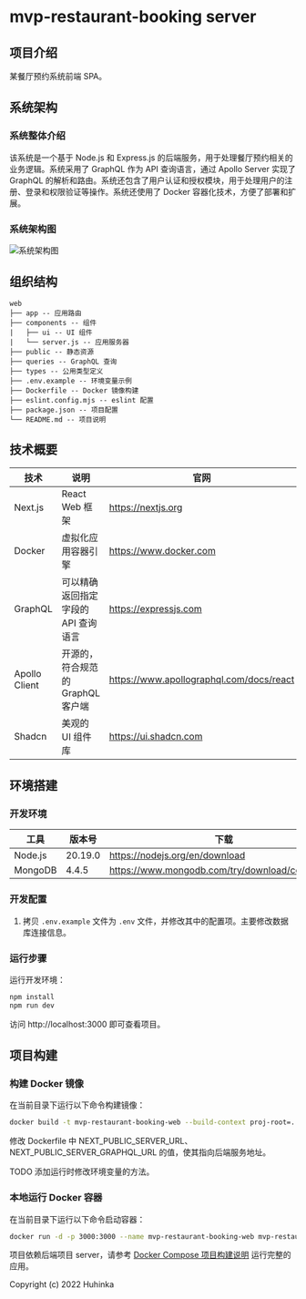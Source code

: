 # mvp-restaurant-booking server

## 项目介绍

某餐厅预约系统前端 SPA。

## 系统架构

### 系统整体介绍

该系统是一个基于 Node.js 和 Express.js 的后端服务，用于处理餐厅预约相关的业务逻辑。系统采用了 GraphQL 作为 API 查询语言，通过 Apollo Server 实现了 GraphQL 的解析和路由。系统还包含了用户认证和授权模块，用于处理用户的注册、登录和权限验证等操作。系统还使用了 Docker 容器化技术，方便了部署和扩展。

### 系统架构图

![系统架构图](../../docs/images/architecture.jpg)

## 组织结构

```
web
├── app -- 应用路由
├── components -- 组件
|   ├── ui -- UI 组件
|   └── server.js -- 应用服务器
├── public -- 静态资源
├── queries -- GraphQL 查询
├── types -- 公用类型定义
├── .env.example -- 环境变量示例
├── Dockerfile -- Docker 镜像构建
├── eslint.config.mjs -- eslint 配置
├── package.json -- 项目配置
└── README.md -- 项目说明
```

## 技术概要

| 技术          | 说明                                | 官网                                     |
| ------------- | ----------------------------------- | ---------------------------------------- |
| Next.js       | React Web 框架                      | https://nextjs.org                       |
| Docker        | 虚拟化应用容器引擎                  | https://www.docker.com                   |
| GraphQL       | 可以精确返回指定字段的 API 查询语言 | https://expressjs.com                    |
| Apollo Client | 开源的，符合规范的 GraphQL 客户端   | https://www.apollographql.com/docs/react |
| Shadcn        | 美观的 UI 组件库                    | https://ui.shadcn.com                    |

## 环境搭建

### 开发环境

| 工具    | 版本号  | 下载                                           |
| ------- | ------- | ---------------------------------------------- |
| Node.js | 20.19.0 | https://nodejs.org/en/download                 |
| MongoDB | 4.4.5   | https://www.mongodb.com/try/download/community |

### 开发配置

1. 拷贝 `.env.example` 文件为 `.env` 文件，并修改其中的配置项。主要修改数据库连接信息。

### 运行步骤

运行开发环境：

```bash
npm install
npm run dev
```

访问 http://localhost:3000 即可查看项目。

## 项目构建

### 构建 Docker 镜像

在当前目录下运行以下命令构建镜像：

```bash
docker build -t mvp-restaurant-booking-web --build-context proj-root=../.. .
```

修改 Dockerfile 中 NEXT_PUBLIC_SERVER_URL、NEXT_PUBLIC_SERVER_GRAPHQL_URL 的值，使其指向后端服务地址。

TODO 添加运行时修改环境变量的方法。

### 本地运行 Docker 容器

在当前目录下运行以下命令启动容器：

```bash
docker run -d -p 3000:3000 --name mvp-restaurant-booking-web mvp-restaurant-booking-web
```

项目依赖后端项目 server，请参考 [Docker Compose 项目构建说明](../../README.md) 运行完整的应用。

Copyright (c) 2022 Huhinka
